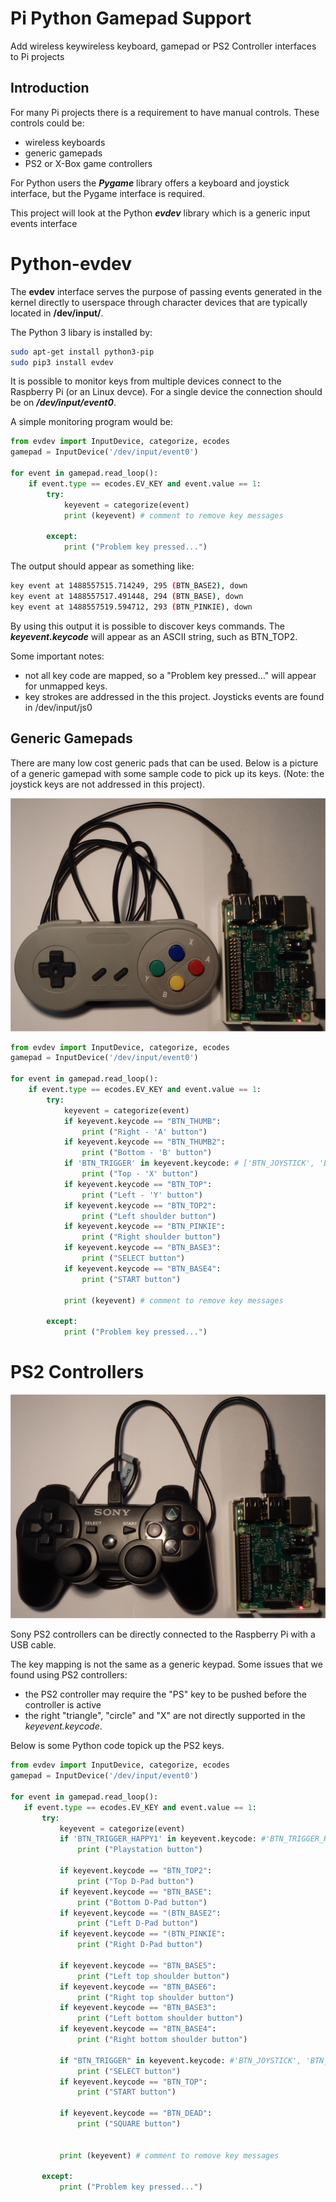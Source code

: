 # Pi Python Gamepad Support
Add wireless keywireless keyboard, gamepad or PS2 Controller interfaces to Pi projects

## Introduction

For many Pi projects there is a requirement to have manual controls. These controls could be:
* wireless keyboards
* generic gamepads
* PS2 or X-Box game controllers

For Python users the **_Pygame_** library offers a keyboard and joystick interface, but the Pygame interface is required. 

This project will look at the Python **_evdev_** library which is a generic input events interface

# Python-evdev

The __evdev__ interface serves the purpose of passing events generated in the kernel directly to userspace through character devices that are typically located in __/dev/input/__.

The Python 3 libary is installed by:

```bash
sudo apt-get install python3-pip
sudo pip3 install evdev
```
It is possible to monitor keys from multiple devices connect to the Raspberry Pi (or an Linux devce). For a single device the connection should be on **_/dev/input/event0_**.

A simple monitoring program would be:

```python
from evdev import InputDevice, categorize, ecodes
gamepad = InputDevice('/dev/input/event0')

for event in gamepad.read_loop():
    if event.type == ecodes.EV_KEY and event.value == 1:
        try:
            keyevent = categorize(event)              
            print (keyevent) # comment to remove key messages

        except:
            print ("Problem key pressed...")
```
The output should appear as something like:
```bash
key event at 1488557515.714249, 295 (BTN_BASE2), down
key event at 1488557517.491448, 294 (BTN_BASE), down
key event at 1488557519.594712, 293 (BTN_PINKIE), down
```
By using this output it is possible to discover keys commands. The **_keyevent.keycode_** will appear as an ASCII string, such as BTN_TOP2.

Some important notes:
* not all key code are mapped, so a "Problem key pressed..." will appear for unmapped keys.
* key strokes are addressed in the this project. Joysticks events are found in /dev/input/js0

## Generic Gamepads

There are many low cost generic pads that can be used. Below is a picture of a generic gamepad with some sample code to pick up its keys. (Note: the joystick keys are not addressed in this project).

![game pad](gamepad_pi.png)

```python
from evdev import InputDevice, categorize, ecodes
gamepad = InputDevice('/dev/input/event0')

for event in gamepad.read_loop():
    if event.type == ecodes.EV_KEY and event.value == 1:
        try:
            keyevent = categorize(event)
            if keyevent.keycode == "BTN_THUMB":
                print ("Right - 'A' button")
            if keyevent.keycode == "BTN_THUMB2":
                print ("Bottom - 'B' button")
            if 'BTN_TRIGGER' in keyevent.keycode: # ['BTN_JOYSTICK', 'BTN_TRIGGER']
                print ("Top - 'X' button")
            if keyevent.keycode == "BTN_TOP":
                print ("Left - 'Y' button")
            if keyevent.keycode == "BTN_TOP2":
                print ("Left shoulder button")
            if keyevent.keycode == "BTN_PINKIE":
                print ("Right shoulder button")
            if keyevent.keycode == "BTN_BASE3":
                print ("SELECT button")                
            if keyevent.keycode == "BTN_BASE4":
                print ("START button")
                
            print (keyevent) # comment to remove key messages

        except:
            print ("Problem key pressed...")
  ```
  
# PS2 Controllers

![ps2 pad](ps2_pi.png)

Sony PS2 controllers can be directly connected to the Raspberry Pi with a USB cable. 

The key mapping is not the same as a generic keypad. Some issues that we found using PS2 controllers:

* the PS2 controller may require the "PS" key to be pushed before the controller is active
* the right "triangle", "circle" and "X" are not directly supported in the _keyevent.keycode_.

Below is some Python code topick up the PS2 keys.
 
 ```python
 from evdev import InputDevice, categorize, ecodes
gamepad = InputDevice('/dev/input/event0')

for event in gamepad.read_loop():
    if event.type == ecodes.EV_KEY and event.value == 1:
        try:
            keyevent = categorize(event)
            if 'BTN_TRIGGER_HAPPY1' in keyevent.keycode: #'BTN_TRIGGER_HAPPY', 'BTN_TRIGGER_HAPPY1'
                print ("Playstation button")
                
            if keyevent.keycode == "BTN_TOP2":
                print ("Top D-Pad button")
            if keyevent.keycode == "BTN_BASE":
                print ("Bottom D-Pad button")
            if keyevent.keycode == "(BTN_BASE2":
                print ("Left D-Pad button")
            if keyevent.keycode == "(BTN_PINKIE":
                print ("Right D-Pad button")
                
            if keyevent.keycode == "BTN_BASE5":
                print ("Left top shoulder button")
            if keyevent.keycode == "BTN_BASE6":
                print ("Right top shoulder button")
            if keyevent.keycode == "BTN_BASE3":
                print ("Left bottom shoulder button")
            if keyevent.keycode == "BTN_BASE4":
                print ("Right bottom shoulder button")

            if "BTN_TRIGGER" in keyevent.keycode: #'BTN_JOYSTICK', 'BTN_TRIGGER'
                print ("SELECT button")                
            if keyevent.keycode == "BTN_TOP":
                print ("START button")

            if keyevent.keycode == "BTN_DEAD":
                print ("SQUARE button")

                
            print (keyevent) # comment to remove key messages

        except:
            print ("Problem key pressed...") 
 ```
 



